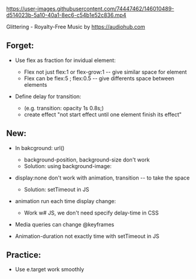 


https://user-images.githubusercontent.com/74447462/146010489-d514023b-5a10-40a1-8ec6-c54b1e52c836.mp4



Glittering - Royalty-Free Music by https://audiohub.com

## Forget:

- Use flex as fraction for invidual element:

  - Flex not just flex:1 or flex-grow:1 -- give similar space for element
  - Flex can be flex:5 ; flex:0.5 -- give differents space between elements

- Define delay for transition:
  - (e.g. transition: opacity 1s 0.8s;)
  - create effect "not start effect until one element finish its effect"

## New:

- In bakcground: url()

  - background-position, background-size don't work
  - Solution: using background-image:

- display:none don't work with animation, transition -- to take the space

  - Solution: setTimeout in JS

- animation run each time display change:

  - Work w# JS, we don't need specify delay-time in CSS

- Media queries can change @keyframes

- Animation-duration not exactly time with setTimeout in JS

## Practice:

- Use e.target work smoothly
